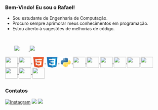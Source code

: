 ### Bem-Vindo! Eu sou o Rafael!

- Sou estudante de Engenharia de Computação.
- Procuro sempre aprimorar meus conhecimentos em programação.
- Estou aberto à sugestões de melhorias de código.
##
<br>
<div>
  <a href="https://github.com/Guiliard">
  <img height="150cm" src="https://github-readme-stats-sigma-five.vercel.app/api?username=Guiliard&show_icons=true&theme=blue-green&include_all_commits=true&count_private=true"/ hspace=30>
  <img height="150cm" src="https://github-readme-stats-sigma-five.vercel.app/api/top-langs/?username=Guiliard&layout=compact&langs_count=7&theme=blue-green"/>
</div>
  
  <div style="display: inline_block"><br>
  <a href="https://learn.microsoft.com/pt-br/cpp/c-language/?view=msvc-170" target="blank">
    <img align="center" height="35" width="40" src="https://cdn.jsdelivr.net/gh/devicons/devicon/icons/c/c-original.svg">
  </a>
  <a href="https://learn.microsoft.com/pt-br/cpp/cpp/?view=msvc-170" target="blank">
    <img align="center" height="35" width="40" src="https://cdn.jsdelivr.net/gh/devicons/devicon/icons/cplusplus/cplusplus-original.svg">
  </a>
  <a href="https://developer.mozilla.org/pt-BR/docs/Web/HTML" target="blank">
    <img align="center" height="35" width="40" src="https://raw.githubusercontent.com/devicons/devicon/master/icons/html5/html5-original.svg">
  </a>
  <a href="https://developer.mozilla.org/pt-BR/docs/Web/CSS" target="blank">
    <img align="center" height="35" width="40" src="https://raw.githubusercontent.com/devicons/devicon/master/icons/css3/css3-original.svg">
  </a>
  <a href="https://docs.python.org/pt-br/3/tutorial/index.html" target="blank">
    <img align="center" height="35" width="40" src="https://raw.githubusercontent.com/devicons/devicon/master/icons/python/python-original.svg">
  </a>
  <a href="https://www.oracle.com/java/technologies/javase-documentation.html" target="blank">
    <img align="center" height="35" width="40" src="https://cdn.jsdelivr.net/gh/devicons/devicon@latest/icons/java/java-plain.svg">
  </a>
  <a href="https://www.typescriptlang.org/docs/" target="blank">
    <img align="center" height="35" width="40" src="https://cdn.jsdelivr.net/gh/devicons/devicon/icons/typescript/typescript-original.svg">
  </a>
  <a href="https://prev.rust-lang.org/pt-BR/documentation.html" target="blank">
    <img align="center" height="35" width="40" src="https://skillicons.dev/icons?i=rust">
  </a>
  <a href="https://nodejs.org/docs/latest/api/" target="blank">
    <img align="center" height="35" width="40" src="https://skillicons.dev/icons?i=nodejs">
  </a>
  <a href="https://www.w3schools.com/sql/" target="blank">
    <img align="center" height="35" width="40" src="https://cdn.jsdelivr.net/gh/devicons/devicon@latest/icons/azuresqldatabase/azuresqldatabase-original.svg">
  </a>
  <a href="https://docs.docker.com/reference/" target="blank">
    <img align="center" height="35" width="40" src="https://cdn.jsdelivr.net/gh/devicons/devicon/icons/docker/docker-plain-wordmark.svg">
  </a>
  <a href="https://git-scm.com/doc" target="blank">  
    <img align="center" height="35" width="40" src="https://skillicons.dev/icons?i=git">   
  </a>
  <a href="https://www.kernel.org/doc/html/latest/" target="blank">
    <img align="center" height="35" width="40" src="https://skillicons.dev/icons?i=linux">
  </a>
  <a href="https://code.visualstudio.com/Docs" target="blank">  
    <img align="center" height="35" width="40" src="https://cdn.jsdelivr.net/gh/devicons/devicon/icons/vscode/vscode-original.svg">  
  </a>  
  </div>   
  
  ##
  ### Contatos
[![Instagram](https://img.shields.io/badge/Instagram-E4405F?style=for-the-badge&logo=instagram&logoColor=white)](https://www.instagram.com/rafael_moreira.c)
<a href = "mailto:camposrafa806@gmail.com"><img src="https://img.shields.io/badge/-Gmail-%23333?style=for-the-badge&logo=gmail&logoColor=white" target="_blank"></a>
<a href="https://www.linkedin.com/in/rafael-moreirac/" target="_blank"><img src="https://img.shields.io/badge/-LinkedIn-%230077B5?style=for-the-badge&logo=linkedin&logoColor=white" target="_blank"></a> 
